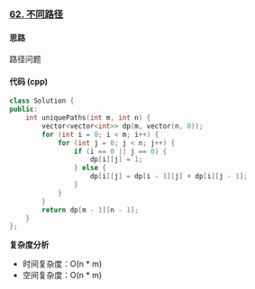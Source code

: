 ### [62. 不同路径](https://leetcode.cn/problems/unique-paths/description/)
#### 思路
路径问题
#### 代码 (cpp)
```cpp
class Solution {
public:
    int uniquePaths(int m, int n) {
        vector<vector<int>> dp(m, vector(n, 0));
        for (int i = 0; i < m; i++) {
            for (int j = 0; j < n; j++) {
                if (i == 0 || j == 0) {
                    dp[i][j] = 1;
                } else {
                    dp[i][j] = dp[i - 1][j] + dp[i][j - 1];
                }
            }
        }
        return dp[m - 1][n - 1];
    }
};
```
**复杂度分析**
- 时间复杂度：O(n * m)
- 空间复杂度：O(n * m)
